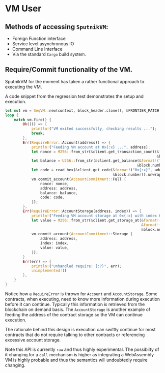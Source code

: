 # VM User

## Methods of accessing `SputnikVM`:
* Foreign Function interface
* Service level asynchronous IO
* Command Line Interface
* Via the standard `Cargo` build system.

## Require/Commit functionality of the VM.

SputnikVM for the moment has taken a rather functional approach to executing the VM.

A code snippet from the regression test demonstrates the setup and execution.

``` rust
let mut vm = SeqVM::new(context, block_header.clone(), &FRONTIER_PATCH);
loop {
    match vm.fire() {
        Ok(()) => {
            println!("VM exited successfully, checking results ...");
            break;
        },
        Err(RequireError::Account(address)) => {
            println!("Feeding VM account at 0x{:x} ...", address);
            let nonce = M256::from_str(&client.get_transaction_count(&format!("0x{:x}", address),
                                                                     &block.number)).unwrap();
            let balance = U256::from_str(&client.get_balance(&format!("0x{:x}", address),
                                                            &block.number)).unwrap();
            let code = read_hex(&client.get_code(&format!("0x{:x}", address),
                                                 &block.number)).unwrap();
            vm.commit_account(AccountCommitment::Full {
                nonce: nonce,
                address: address,
                balance: balance,
                code: code,
            });
        },
        Err(RequireError::AccountStorage(address, index)) => {
            println!("Feeding VM account storage at 0x{:x} with index 0x{:x} ...", address, index);
            let value = M256::from_str(&client.get_storage_at(&format!("0x{:x}", address),
                                                              &format!("0x{:x}", index),
                                                              &block.number)).unwrap();
            vm.commit_account(AccountCommitment::Storage {
                address: address,
                index: index,
                value: value,
            });
        }
        Err(err) => {
            println!("Unhandled require: {:?}", err);
            unimplemented!()
        },
    }
}
```
Notice how a `RequireError` is thrown for `Account` and `AccountStorage`. Some contracts, when executing, need to know more information during execution before it can continue. Typically this information is retrieved from the blockchain on demand basis. The `AccountStorage` is another example of feeding the address of the contract storage so the VM can continue execution.

The rationale behind this design is execution can swiftly continue for most contracts that do not require talking to other contracts or referencing excessive account storage.

Note this API is currently `raw` and thus highly experimental. The possibilty of it changing for a `call` mechanism is higher as integrating a WebAssembly VM is highly probable and thus the semantics will undoubtedly require changing.
